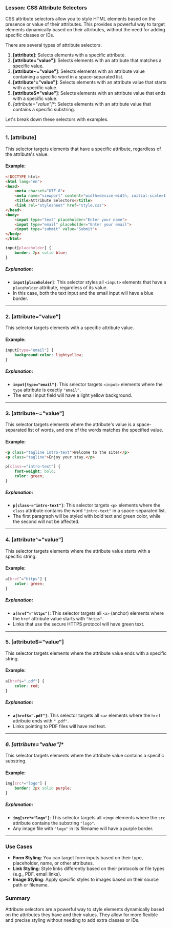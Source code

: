 ### Lesson: CSS Attribute Selectors

CSS attribute selectors allow you to style HTML elements based on the presence or value of their attributes. This provides a powerful way to target elements dynamically based on their attributes, without the need for adding specific classes or IDs.

There are several types of attribute selectors:

1. **[attribute]**: Selects elements with a specific attribute.
2. **[attribute="value"]**: Selects elements with an attribute that matches a specific value.
3. **[attribute~="value"]**: Selects elements with an attribute value containing a specific word in a space-separated list.
4. **[attribute^="value"]**: Selects elements with an attribute value that starts with a specific value.
5. **[attribute$="value"]**: Selects elements with an attribute value that ends with a specific value.
6. **[attribute*="value"]**: Selects elements with an attribute value that contains a specific substring.

Let's break down these selectors with examples.

---

### **1. [attribute]**

This selector targets elements that have a specific attribute, regardless of the attribute's value.

#### **Example:**

```html
<!DOCTYPE html>
<html lang="en">
<head>
    <meta charset="UTF-8">
    <meta name="viewport" content="width=device-width, initial-scale=1.0">
    <title>Attribute Selectors</title>
    <link rel="stylesheet" href="style.css">
</head>
<body>
    <input type="text" placeholder="Enter your name">
    <input type="email" placeholder="Enter your email">
    <input type="submit" value="Submit">
</body>
</html>
```

```css
input[placeholder] {
    border: 2px solid blue;
}
```

##### **Explanation:**
- **`input[placeholder]`**: This selector styles all `<input>` elements that have a `placeholder` attribute, regardless of its value.
- In this case, both the text input and the email input will have a blue border.

---

### **2. [attribute="value"]**

This selector targets elements with a specific attribute value.

#### **Example:**

```css
input[type="email"] {
    background-color: lightyellow;
}
```

##### **Explanation:**
- **`input[type="email"]`**: This selector targets `<input>` elements where the `type` attribute is exactly `"email"`.
- The email input field will have a light yellow background.

---

### **3. [attribute~="value"]**

This selector targets elements where the attribute's value is a space-separated list of words, and one of the words matches the specified value.

#### **Example:**

```html
<p class="tagline intro-text">Welcome to the site!</p>
<p class="tagline">Enjoy your stay.</p>
```

```css
p[class~="intro-text"] {
    font-weight: bold;
    color: green;
}
```

##### **Explanation:**
- **`p[class~="intro-text"]`**: This selector targets `<p>` elements where the `class` attribute contains the word `"intro-text"` in a space-separated list.
- The first paragraph will be styled with bold text and green color, while the second will not be affected.

---

### **4. [attribute^="value"]**

This selector targets elements where the attribute value starts with a specific string.

#### **Example:**

```css
a[href^="https"] {
    color: green;
}
```

##### **Explanation:**
- **`a[href^="https"]`**: This selector targets all `<a>` (anchor) elements where the `href` attribute value starts with `"https"`.
- Links that use the secure HTTPS protocol will have green text.

---

### **5. [attribute$="value"]**

This selector targets elements where the attribute value ends with a specific string.

#### **Example:**

```css
a[href$=".pdf"] {
    color: red;
}
```

##### **Explanation:**
- **`a[href$=".pdf"]`**: This selector targets all `<a>` elements where the `href` attribute ends with `".pdf"`.
- Links pointing to PDF files will have red text.

---

### **6. [attribute*="value"]**

This selector targets elements where the attribute value contains a specific substring.

#### **Example:**

```css
img[src*="logo"] {
    border: 2px solid purple;
}
```

##### **Explanation:**
- **`img[src*="logo"]`**: This selector targets all `<img>` elements where the `src` attribute contains the substring `"logo"`.
- Any image file with `"logo"` in its filename will have a purple border.

---

### **Use Cases**
- **Form Styling**: You can target form inputs based on their type, placeholder, name, or other attributes.
- **Link Styling**: Style links differently based on their protocols or file types (e.g., PDF, email links).
- **Image Styling**: Apply specific styles to images based on their source path or filename.

### **Summary**
Attribute selectors are a powerful way to style elements dynamically based on the attributes they have and their values. They allow for more flexible and precise styling without needing to add extra classes or IDs.